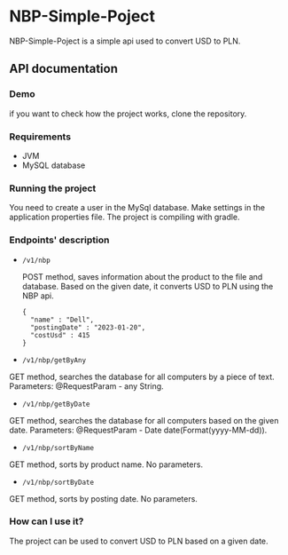 # NBP-Simple-Poject

NBP-Simple-Poject is a simple api used to convert USD to PLN.

## API documentation

### Demo

if you want to check how the project works, clone the repository.

### Requirements

* JVM
* MySQL database

### Running the project

You need to create a user in the MySql database. Make settings in the application properties file. The project is compiling with gradle.

### Endpoints' description

* `/v1/nbp`

  POST method, saves information about the product to the file and database. Based on the given date, it converts USD to PLN using the NBP api.

  ```
  {
    "name" : "Dell",
    "postingDate" : "2023-01-20",
    "costUsd" : 415
  }
  ```

 * `/v1/nbp/getByAny`
 
  GET method, searches the database for all computers by a piece of text. Parameters: @RequestParam - any String.

 * `/v1/nbp/getByDate`
 
  GET method, searches the database for all computers based on the given date. Parameters: @RequestParam - Date date(Format(yyyy-MM-dd)).

 * `/v1/nbp/sortByName`
 
  GET method, sorts by product name. No parameters.

 * `/v1/nbp/sortByDate`
 
  GET method, sorts by posting date. No parameters.

  ### How can I use it?
  
The project can be used to convert USD to PLN based on a given date.
